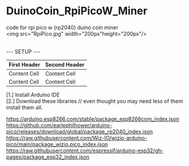 # DuinoCoin_RpiPicoW_Miner
code for rpi pico w (rp2040) duino coin miner
<br>
<img src="RpiPico.jpg" width="200px"height="200px"/>

<br>
---
SETUP
---

First Header  | Second Header
------------- | -------------
Content Cell  | Content Cell
Content Cell  | Content Cell

[1.] Install Arduino IDE
<br>
[2.] Download these libraries // even thought you may need less of them install them all.

https://arduino.esp8266.com/stable/package_esp8266com_index.json
https://github.com/earlephilhower/arduino-pico/releases/download/global/package_rp2040_index.json
https://raw.githubusercontent.com/Wiz-IO/wizio-arduino-pico/main/package_wizio.pico_index.json
https://raw.githubusercontent.com/espressif/arduino-esp32/gh-pages/package_esp32_index.json

